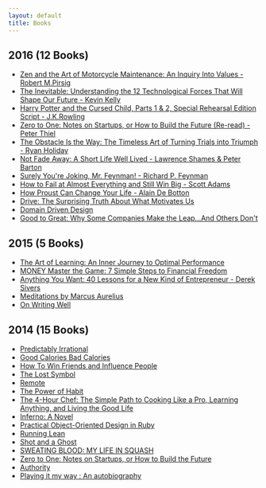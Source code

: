 ```yaml
---
layout: default
title: Books
---
```


<section class="book-list">
  <h1 class="date-header">2016 (12 Books)</h1>
  <ul class="books">
	  <li>
		  <a href="https://www.amazon.com/Zen-Art-Motorcycle-Maintenance-Inquiry-ebook/dp/B0026772N8" target="_blank">
				Zen and the Art of Motorcycle Maintenance: An Inquiry Into Values - Robert M.Pirsig
		  </a>
	  </li>
	  <li>
		  <a href="https://www.amazon.com/Inevitable-Understanding-Technological-Forces-Future/dp/B016JPTOUG" target="_blank">
			  The Inevitable: Understanding the 12 Technological Forces That Will Shape Our Future - Kevin Kelly
		  </a>
	  </li>
	  <li>
		  <a href="https://www.amazon.com/Potter-Cursed-Special-Rehearsal-Script/dp/1338099132" target="_blank">
			  Harry Potter and the Cursed Child, Parts 1 & 2, Special Rehearsal Edition Script - J.K.Rowling
		  </a>
	  </li>
	  <li>
		  <a href="http://www.amazon.com/Zero-One-Notes-Start-Future-ebook/dp/B00J6YBOFQ/" target="_blank">
			  Zero to One: Notes on Startups, or How to Build the Future (Re-read) - Peter Thiel
		  </a>
	  </li>
    <li>
      <a href="http://www.amazon.com/Surely-Feynman-Adventures-Curious-Character/dp/0393316041" target="_blank">
        The Obstacle Is the Way: The Timeless Art of Turning Trials into Triumph - Ryan Holiday
      </a>
    </li>
    <li>
      <a href="https://www.amazon.com/Not-Fade-Away-Short-Lived/dp/006073731X/" target="_blank">
        Not Fade Away: A Short Life Well Lived - Lawrence Shames & Peter Barton
      </a>
    </li>
    <li>
      <a href="http://www.amazon.com/Surely-Feynman-Adventures-Curious-Character/dp/0393316041" target="_blank">
        Surely You're Joking, Mr. Feynman! - Richard P. Feynman
      </a>
    </li>
    <li>
      <a href="http://www.amazon.com/How-Fail-Almost-Everything-Still/dp/1591847745" target="_blank">
        How to Fail at Almost Everything and Still Win Big - Scott Adams
      </a>
    </li>
    <li>
      <a href="http://www.amazon.com/How-Proust-Change-Your-Life/dp/0679779159" target="_blank">
        How Proust Can Change Your Life - Alain De Botton
      </a>
    </li>
    <li>
      <a href="http://www.amazon.com/Drive-Surprising-Truth-About-Motivates/dp/1594484805" target="_blank">
        Drive: The Surprising Truth About What Motivates Us
      </a>
    </li>
    <li>
      <a href="http://www.amazon.com/Domain-Driven-Design-Tackling-Complexity-Software/dp/0321125215/" target="_blank">
        Domain Driven Design
      </a>
    </li>
    <li>
      <a href="http://www.amazon.com/Good-Great-Some-Companies-Others/dp/0066620996" target="_blank">
        Good to Great: Why Some Companies Make the Leap...And Others Don't
      </a>
    </li>
  </ul>
  <h1 class="date-header">2015 (5 Books)</h1>
  <ul class="books">
    <li>
      <a href="http://www.amazon.com/Art-Learning-Journey-Optimal-Performance/dp/0743277465" target="_blank">
        The Art of Learning: An Inner Journey to Optimal Performance
      </a>
    </li>
    <li>
      <a href="http://www.amazon.com/MONEY-Master-Game-Financial-Freedom-ebook/dp/B00MZAIU4G/" target="_blank">
        MONEY Master the Game: 7 Simple Steps to Financial Freedom
      </a>
    </li>
    <li>
      <a href="http://www.amazon.com/Anything-You-Want-Lessons-Entrepreneur/dp/1591848261" target="_blank">
        Anything You Want: 40 Lessons for a New Kind of Entrepreneur - Derek Sivers
      </a>
    </li>
    <li>
      <a href="http://www.amazon.com/Meditations-Thrift-Editions-Marcus-Aurelius/dp/048629823X" target="_blank">
        Meditations by Marcus Aurelius
      </a>
    </li>
    <li>
      <a href="http://www.amazon.com/Writing-Well-30th-Anniversary-Nonfiction/dp/0060891548/" target="_blank">
        On Writing Well
      </a>
    </li>
  </ul>
  <h1 class="date-header">2014 (15 Books)</h1>
  <ul class="books">
    <li>
      <a href="http://www.amazon.com/Predictably-Irrational-Revised-Expanded-Decisions-ebook/dp/B002C949KE" target="_blank">
        Predictably Irrational
      </a>
    </li>
    <li>
      <a href="http://www.amazon.com/Good-Calories-Bad-Gary-Taubes-ebook/dp/B000UZNSC2" target="_blank">
        Good Calories Bad Calories
      </a>
    </li>
    <li>
      <a href="http://www.amazon.com/How-Win-Friends-Influence-People-ebook/dp/B003WEAI4E/" target="_blank">
        How To Win Friends and Influence People
      </a>
    </li>
    <li>
      <a href="http://www.amazon.com/The-Lost-Symbol-Featuring-Langdon-ebook/dp/B002KQ6BT6/" target="_blank">
        The Lost Symbol
      </a>
    </li>
    <li>
      <a href="http://www.amazon.com/Remote-Office-Required-Jason-Fried-ebook/dp/B00C0ALZ0W" target="_blank">
        Remote
      </a>
    </li>
    <li>
      <a href="http://www.amazon.com/Power-Habit-Why-What-Change-ebook/dp/B0055PGUYU" target="_blank">
        The Power of Habit
      </a>
    </li>
    <li>
      <a href="http://www.amazon.com/4-Hour-Chef-Cooking-Learning-Anything-ebook/dp/B005NJU8PA" target="_blank">
        The 4-Hour Chef: The Simple Path to Cooking Like a Pro, Learning Anything, and Living the Good Life
      </a>
    </li>
    <li>
      <a href="http://www.amazon.com/Inferno-Robert-Langdon-Book-4-ebook/dp/B00AXIZ4TQ" target="_blank">
        Inferno: A Novel
      </a>
    </li>
    <li>
      <a href="http://www.amazon.com/Practical-Object-Oriented-Design-Ruby-Addison-Wesley/dp/0321721330" target="_blank">
        Practical Object-Oriented Design in Ruby
      </a>
    </li>
    <li>
      <a href="http://www.amazon.com/Running-Lean-Iterate-Plan-Works-ebook/dp/B006UKFFE0" target="_blank">
        Running Lean
      </a>
    </li>
    <li>
      <a href="http://www.amazon.com/Shot-Ghost-brutal-professional-squash-ebook/dp/B0072OMOPG" target="_blank">
        Shot and a Ghost
      </a>
    </li>
    <li>
      <a href="http://www.amazon.com/SWEATING-BLOOD-MY-LIFE-SQUASH-ebook/dp/B00JQR7VIW" target="_blank">
        SWEATING BLOOD: MY LIFE IN SQUASH
      </a>
    </li>
    <li>
      <a href="http://www.amazon.com/Zero-One-Notes-Start-Future-ebook/dp/B00J6YBOFQ/" target="_blank">
        Zero to One: Notes on Startups, or How to Build the Future
      </a>
    </li>
    <li>
      <a href="http://nathanbarry.com/authority/" target="_blank">
        Authority
      </a>
    </li>
    <li>
      <a href="http://www.amazon.com/Playing-My-Way-Autobiography-ebook/dp/B00NLJKP4S" target="_blank">
        Playing it my way : An autobiography
      </a>
    </li>
  </ul>
</section>
